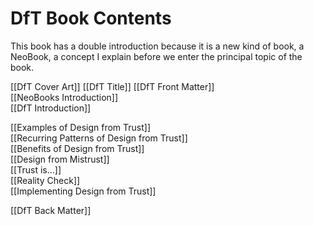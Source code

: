 # DfT Book Contents

This book has a double introduction because it is a new kind of book, a NeoBook, a concept I explain before we enter the principal topic of the book.

[[DfT Cover Art]]
[[DfT Title]]
[[DfT Front Matter]]  
[[NeoBooks Introduction]]  
[[DfT Introduction]]  

[[Examples of Design from Trust]]  
[[Recurring Patterns of Design from Trust]]  
[[Benefits of Design from Trust]]  
[[Design from Mistrust]]  
[[Trust is…]]  
[[Reality Check]]  
[[Implementing Design from Trust]]  

[[DfT Back Matter]]  


